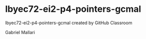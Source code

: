 # lbyec72-ei2-p4-pointers-gcmal
lbyec72-ei2-p4-pointers-gcmal created by GitHub Classroom

Gabriel Mallari
